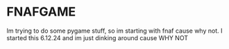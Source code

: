 # FNAFGAME
Im trying to do some pygame stuff, so im starting with fnaf cause why not.
I started this 6.12.24 and im just dinking around cause WHY NOT
